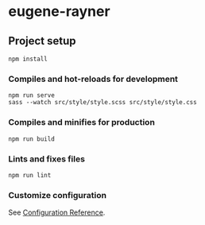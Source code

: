 # eugene-rayner

## Project setup
```
npm install
```

### Compiles and hot-reloads for development
```
npm run serve
sass --watch src/style/style.scss src/style/style.css
```

### Compiles and minifies for production
```
npm run build
```

### Lints and fixes files
```
npm run lint
```

### Customize configuration
See [Configuration Reference](https://cli.vuejs.org/config/).

